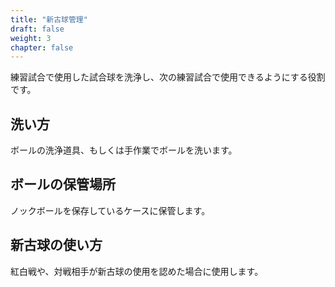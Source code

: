 ```yaml
---
title: "新古球管理"
draft: false
weight: 3
chapter: false
---
```


練習試合で使用した試合球を洗浄し、次の練習試合で使用できるようにする役割です。

## 洗い方

ボールの洗浄道具、もしくは手作業でボールを洗います。

## ボールの保管場所

ノックボールを保存しているケースに保管します。

## 新古球の使い方

紅白戦や、対戦相手が新古球の使用を認めた場合に使用します。
